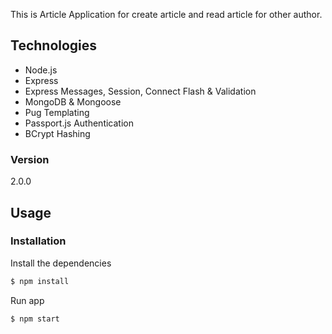 This is Article Application for create article and read article for other author.

## Technologies

- Node.js
- Express
- Express Messages, Session, Connect Flash & Validation
- MongoDB & Mongoose
- Pug Templating
- Passport.js Authentication
- BCrypt Hashing

### Version

2.0.0

## Usage

### Installation

Install the dependencies

```sh
$ npm install
```

Run app

```sh
$ npm start
```
